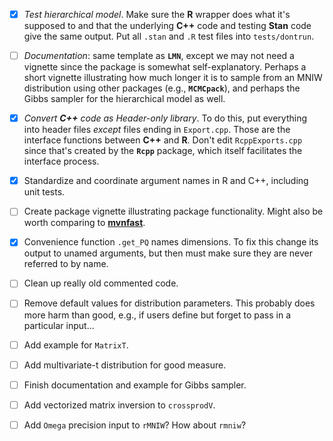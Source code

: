 - [x]  *Test hierarchical model*.  Make sure the **R** wrapper does what it's supposed to and that the underlying **C++** code and testing **Stan** code give the same output. Put all `.stan` and `.R` test files into `tests/dontrun`.

- [ ] *Documentation*: same template as **`LMN`**, except we may not need a vignette since the package is somewhat self-explanatory.  Perhaps a short vignette illustrating how much longer it is to sample from an MNIW distribution using other packages (e.g., **`MCMCpack`**), and perhaps the Gibbs sampler for the hierarchical model as well.

- [x]  *Convert **C++** code as Header-only library*.  To do this, put everything into header files *except* files ending in `Export.cpp`.  Those are the interface functions between **C++** and **R**.  Don't edit `RcppExports.cpp` since that's created by the **`Rcpp`** package, which itself facilitates the interface process.

- [x]  Standardize and coordinate argument names in R and C++, including unit tests.

- [ ]  Create package vignette illustrating package functionality.  Might also be worth comparing to [**mvnfast**](https://mfasiolo.github.io/mvnfast/articles/mvnfast.html).

- [x] Convenience function `.get_PQ` names dimensions.  To fix this change its output to unamed arguments, but then must make sure they are never referred to by name.

- [ ] Clean up really old commented code.

- [ ] Remove default values for distribution parameters.  This probably does more harm than good, e.g., if users define but forget to pass in a particular input...

- [ ] Add example for `MatrixT`.

- [ ] Add multivariate-t distribution for good measure.

- [ ] Finish documentation and example for Gibbs sampler.

- [ ] Add vectorized matrix inversion to `crossprodV`.

- [ ] Add `Omega` precision input to `rMNIW`?  How about `rmniw`?
